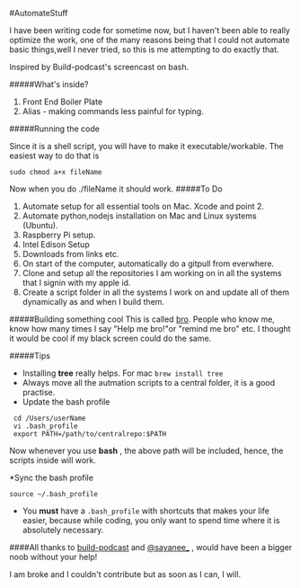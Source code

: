 #AutomateStuff

I have been writing code for sometime now, but I haven't been able to really optimize the work, one of the many reasons being that I could not automate basic things,well I never tried, so this is me attempting to do exactly that.

Inspired by Build-podcast's screencast on bash.

#####What's inside?

1. Front End Boiler Plate
2. Alias - making commands less painful for typing.

#####Running the code

Since it is a shell script, you will have to make it executable/workable. The easiest way to do that is

`sudo chmod a+x fileName`

Now when you do ./fileName it should work.
#####To Do
1. Automate setup for all essential tools on Mac. Xcode and point 2.
2. Automate python,nodejs installation on Mac and Linux systems (Ubuntu).
3. Raspberry Pi setup.
4. Intel Edison Setup
5. Downloads from links etc.
6. On start of the computer, automatically do a gitpull from everwhere.
7. Clone and setup all the repositories I am working on in all the systems that I signin with my apple id. 
8. Create a script folder in all the systems I work on and update all of them dynamically as and when I build them.

#####Building something cool
 This is called [bro](https://github.com/rishigb/bro). People who know me, know how many times I say "Help me bro!"or "remind me bro" etc. I thought it would be cool if my black screen could do the same. 

#####Tips

* Installing **tree** really helps. For mac `brew install tree`
* Always move all the autmation scripts to a central folder, it is a good practise.
* Update the bash profile

```
 cd /Users/userName
 vi .bash_profile
 export PATH=/path/to/centralrepo:$PATH
```

Now whenever you use **bash** , the above path will be included, hence, the scripts inside will work.

*Sync the bash profile

`source ~/.bash_profile`
* You **must** have a `.bash_profile` with shortcuts that makes your life easier, because while coding, you only want to spend time where it is absolutely necessary.

####All thanks to [build-podcast](http://build-podcast.com/) and [@sayanee_](https://twitter.com/sayanee_) , would have been a bigger noob without your help!

I am broke and I couldn't contribute but as soon as I can, I will. 

